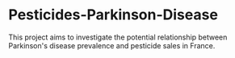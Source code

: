 # Pesticides-Parkinson-Disease
This project aims to investigate the potential relationship between Parkinson's disease prevalence and pesticide sales in France. 

